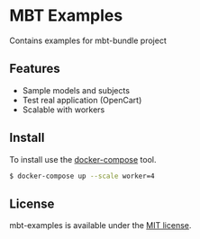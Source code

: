 # MBT Examples
Contains examples for mbt-bundle project

## Features
- Sample models and subjects
- Test real application (OpenCart)
- Scalable with workers


## Install
To install use the [docker-compose](https://docs.docker.com/compose/) tool.

```bash
$ docker-compose up --scale worker=4
```

## License
mbt-examples is available under the [MIT license](LICENSE).
